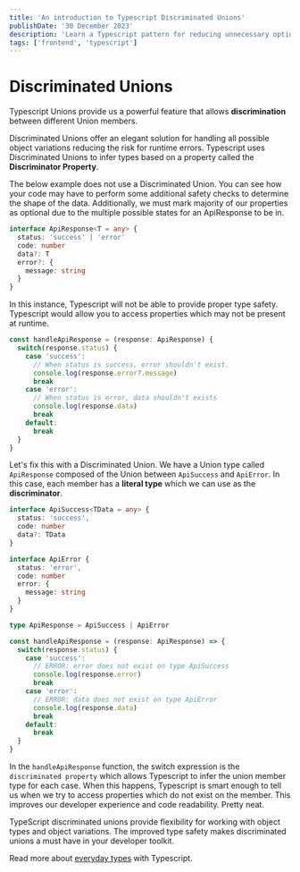 ```yaml
---
title: 'An introduction to Typescript Discriminated Unions'
publishDate: '30 December 2023'
description: 'Learn a Typescript pattern for reducing unnecessary optional values and improving type safety.'
tags: ['frontend', 'typescript']
---
```



# Discriminated Unions

Typescript Unions provide us a powerful feature that allows __discrimination__ between different Union members.

Discriminated Unions offer an elegant solution for handling all possible object variations reducing the risk for runtime errors. Typescript uses Discriminated Unions to infer types based on a property called the __Discriminator Property__.

The below example does not use a Discriminated Union. You can see how your code may have to perform some additional safety checks to determine the shape of the data. Additionally, we must mark majority of our properties as optional due to the multiple possible states for an ApiResponse to be in.

```ts
interface ApiResponse<T = any> {
  status: 'success' | 'error'
  code: number
  data?: T
  error?: {
    message: string
  }
}
```

In this instance, Typescript will not be able to provide proper type safety. Typescript would allow you to access properties which may not be present at runtime.

```ts
const handleApiResponse = (response: ApiResponse) {
  switch(response.status) {
    case 'success':
      // When status is success, error shouldn't exist.
      console.log(response.error?.message)
      break
    case 'error':
      // When status is error, data shouldn't exists
      console.log(response.data)
      break
    default:
      break
  }
}
```

Let's fix this with a Discriminated Union. We have a Union type called `ApiResponse` composed of the Union between `ApiSuccess` and `ApiError`. In this case, each member has a __literal type__ which we can use as the __discriminator__.

```ts
interface ApiSuccess<TData = any> {
  status: 'success',
  code: number
  data?: TData
}

interface ApiError {
  status: 'error',
  code: number
  error: {
    message: string
  }
}

type ApiResponse = ApiSuccess | ApiError

const handleApiResponse = (response: ApiResponse) => {
  switch(response.status) {
    case 'success':
      // ERROR: error does not exist on type ApiSuccess
      console.log(response.error)
      break
    case 'error':
      // ERROR: data does not exist on type ApiError
      console.log(response.data)
      break
    default:
      break
  }
}
```

In the `handleApiResponse` function, the switch expression is the `discriminated property` which allows Typescript to infer the union member type for each case. When this happens, Typescript is smart enough to tell us when we try to access properties which do not exist on the member. This improves our developer experience and code readability. Pretty neat.


TypeScript discriminated unions provide flexibility for working with object types and object variations. The improved type safety makes discriminated unions a must have in your developer toolkit.

Read more about [everyday types](https://www.typescriptlang.org/docs/handbook/2/everyday-types.html#union-types) with Typescript.
